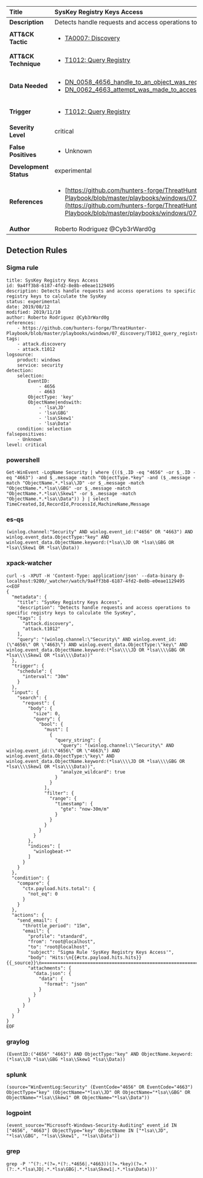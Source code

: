 | Title                    | SysKey Registry Keys Access       |
|:-------------------------|:------------------|
| **Description**          | Detects handle requests and access operations to specific registry keys to calculate the SysKey |
| **ATT&amp;CK Tactic**    |  <ul><li>[TA0007: Discovery](https://attack.mitre.org/tactics/TA0007)</li></ul>  |
| **ATT&amp;CK Technique** | <ul><li>[T1012: Query Registry](https://attack.mitre.org/techniques/T1012)</li></ul>  |
| **Data Needed**          | <ul><li>[DN_0058_4656_handle_to_an_object_was_requested](../Data_Needed/DN_0058_4656_handle_to_an_object_was_requested.md)</li><li>[DN_0062_4663_attempt_was_made_to_access_an_object](../Data_Needed/DN_0062_4663_attempt_was_made_to_access_an_object.md)</li></ul>  |
| **Trigger**              | <ul><li>[T1012: Query Registry](../Triggers/T1012.md)</li></ul>  |
| **Severity Level**       | critical |
| **False Positives**      | <ul><li>Unknown</li></ul>  |
| **Development Status**   | experimental |
| **References**           | <ul><li>[https://github.com/hunters-forge/ThreatHunter-Playbook/blob/master/playbooks/windows/07_discovery/T1012_query_registry/syskey_registry_keys_access.md](https://github.com/hunters-forge/ThreatHunter-Playbook/blob/master/playbooks/windows/07_discovery/T1012_query_registry/syskey_registry_keys_access.md)</li></ul>  |
| **Author**               | Roberto Rodriguez @Cyb3rWard0g |


## Detection Rules

### Sigma rule

```
title: SysKey Registry Keys Access
id: 9a4ff3b8-6187-4fd2-8e8b-e0eae1129495
description: Detects handle requests and access operations to specific registry keys to calculate the SysKey
status: experimental
date: 2019/08/12
modified: 2019/11/10
author: Roberto Rodriguez @Cyb3rWard0g
references:
    - https://github.com/hunters-forge/ThreatHunter-Playbook/blob/master/playbooks/windows/07_discovery/T1012_query_registry/syskey_registry_keys_access.md
tags:
    - attack.discovery
    - attack.t1012
logsource:
    product: windows
    service: security
detection:
    selection:
        EventID:
            - 4656
            - 4663
        ObjectType: 'key'
        ObjectName|endswith:
            - 'lsa\JD'
            - 'lsa\GBG'
            - 'lsa\Skew1'
            - 'lsa\Data'
    condition: selection
falsepositives:
    - Unknown
level: critical
```





### powershell
    
```
Get-WinEvent -LogName Security | where {(($_.ID -eq "4656" -or $_.ID -eq "4663") -and $_.message -match "ObjectType.*key" -and ($_.message -match "ObjectName.*.*lsa\\JD" -or $_.message -match "ObjectName.*.*lsa\\GBG" -or $_.message -match "ObjectName.*.*lsa\\Skew1" -or $_.message -match "ObjectName.*.*lsa\\Data")) } | select TimeCreated,Id,RecordId,ProcessId,MachineName,Message
```


### es-qs
    
```
(winlog.channel:"Security" AND winlog.event_id:("4656" OR "4663") AND winlog.event_data.ObjectType:"key" AND winlog.event_data.ObjectName.keyword:(*lsa\\JD OR *lsa\\GBG OR *lsa\\Skew1 OR *lsa\\Data))
```


### xpack-watcher
    
```
curl -s -XPUT -H 'Content-Type: application/json' --data-binary @- localhost:9200/_watcher/watch/9a4ff3b8-6187-4fd2-8e8b-e0eae1129495 <<EOF
{
  "metadata": {
    "title": "SysKey Registry Keys Access",
    "description": "Detects handle requests and access operations to specific registry keys to calculate the SysKey",
    "tags": [
      "attack.discovery",
      "attack.t1012"
    ],
    "query": "(winlog.channel:\"Security\" AND winlog.event_id:(\"4656\" OR \"4663\") AND winlog.event_data.ObjectType:\"key\" AND winlog.event_data.ObjectName.keyword:(*lsa\\\\JD OR *lsa\\\\GBG OR *lsa\\\\Skew1 OR *lsa\\\\Data))"
  },
  "trigger": {
    "schedule": {
      "interval": "30m"
    }
  },
  "input": {
    "search": {
      "request": {
        "body": {
          "size": 0,
          "query": {
            "bool": {
              "must": [
                {
                  "query_string": {
                    "query": "(winlog.channel:\"Security\" AND winlog.event_id:(\"4656\" OR \"4663\") AND winlog.event_data.ObjectType:\"key\" AND winlog.event_data.ObjectName.keyword:(*lsa\\\\JD OR *lsa\\\\GBG OR *lsa\\\\Skew1 OR *lsa\\\\Data))",
                    "analyze_wildcard": true
                  }
                }
              ],
              "filter": {
                "range": {
                  "timestamp": {
                    "gte": "now-30m/m"
                  }
                }
              }
            }
          }
        },
        "indices": [
          "winlogbeat-*"
        ]
      }
    }
  },
  "condition": {
    "compare": {
      "ctx.payload.hits.total": {
        "not_eq": 0
      }
    }
  },
  "actions": {
    "send_email": {
      "throttle_period": "15m",
      "email": {
        "profile": "standard",
        "from": "root@localhost",
        "to": "root@localhost",
        "subject": "Sigma Rule 'SysKey Registry Keys Access'",
        "body": "Hits:\n{{#ctx.payload.hits.hits}}{{_source}}\n================================================================================\n{{/ctx.payload.hits.hits}}",
        "attachments": {
          "data.json": {
            "data": {
              "format": "json"
            }
          }
        }
      }
    }
  }
}
EOF

```


### graylog
    
```
(EventID:("4656" "4663") AND ObjectType:"key" AND ObjectName.keyword:(*lsa\\JD *lsa\\GBG *lsa\\Skew1 *lsa\\Data))
```


### splunk
    
```
(source="WinEventLog:Security" (EventCode="4656" OR EventCode="4663") ObjectType="key" (ObjectName="*lsa\\JD" OR ObjectName="*lsa\\GBG" OR ObjectName="*lsa\\Skew1" OR ObjectName="*lsa\\Data"))
```


### logpoint
    
```
(event_source="Microsoft-Windows-Security-Auditing" event_id IN ["4656", "4663"] ObjectType="key" ObjectName IN ["*lsa\\JD", "*lsa\\GBG", "*lsa\\Skew1", "*lsa\\Data"])
```


### grep
    
```
grep -P '^(?:.*(?=.*(?:.*4656|.*4663))(?=.*key)(?=.*(?:.*.*lsa\JD|.*.*lsa\GBG|.*.*lsa\Skew1|.*.*lsa\Data)))'
```



